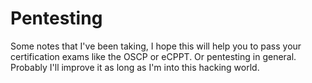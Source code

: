 # Pentesting
Some notes that I've been taking, I hope this will help you to pass your certification exams like the OSCP or eCPPT. Or pentesting in general. Probably I'll improve it as long as I'm into this hacking world.
